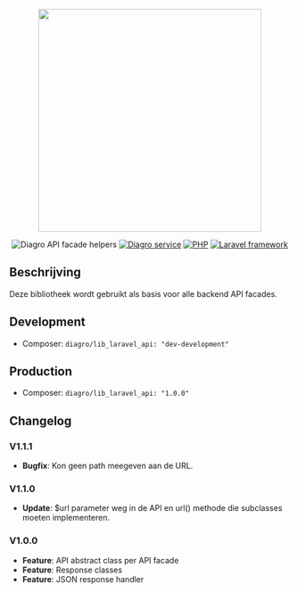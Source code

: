 <p align="center"><a href="https://laravel.com" target="_blank"><img src="https://diagro.be/assets/img/diagro-logo.svg" width="400"></a></p>

<p align="center">
<img src="https://img.shields.io/badge/library-laravel_api-yellowgreen" alt="Diagro API facade helpers">
<a href="https://github.com/diagro-git/service_auth"><img src="https://img.shields.io/badge/type-library-informational" alt="Diagro service"></a>
<a href="https://php.net"><img src="https://img.shields.io/badge/php-8.0-blueviolet" alt="PHP"></a>
<a href="https://laravel.com/docs/8.x/"><img src="https://img.shields.io/badge/laravel-8.67-red" alt="Laravel framework"></a>
</p>

## Beschrijving

Deze bibliotheek wordt gebruikt als basis voor alle backend API facades. 

## Development

* Composer: `diagro/lib_laravel_api: "dev-development"`

## Production

* Composer: `diagro/lib_laravel_api: "1.0.0"`

## Changelog

### V1.1.1

* **Bugfix**: Kon geen path meegeven aan de URL.

### V1.1.0

* **Update**: $url parameter weg in de API en url() methode die subclasses moeten implementeren.

### V1.0.0

* **Feature**: API abstract class per API facade
* **Feature**: Response classes
* **Feature**: JSON response handler
